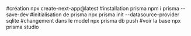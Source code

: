 #création
npx create-next-app@latest
#installation prisma
npm i prisma --save-dev
#initialisation de prisma
npx prisma init --datasource-provider sqlite
#changement dans le model
npx prisma db push
#voir la base
npx prisma studio